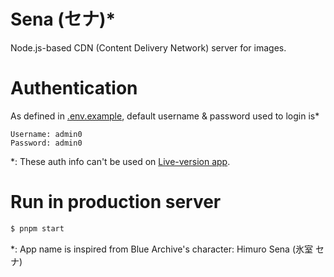 # Sena (セナ)\*

Node.js-based CDN (Content Delivery Network) server for images.

# Authentication

As defined in [.env.example](./.env.example), default username & password used to login is\*

```
Username: admin0
Password: admin0
```

\*: These auth info can't be used on [Live-version app](https://cdn.falcxxdev.ml).

# Run in production server

```bash
$ pnpm start
```

\*: App name is inspired from Blue Archive's character: Himuro Sena (氷室 セナ)
